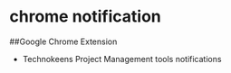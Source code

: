 # chrome notification
 ##Google Chrome Extension 
  - Technokeens Project Management tools notifications
